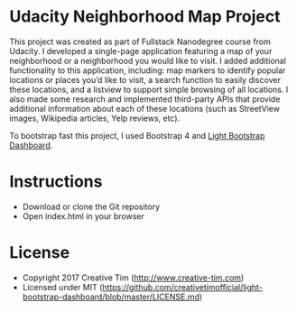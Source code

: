 # Udacity Neighborhood Map Project

This project was created as part of Fullstack Nanodegree course from Udacity. I developed a single-page application featuring a map of your neighborhood or a neighborhood you would like to visit. I added additional functionality to this application, including: map markers to identify popular locations or places you’d like to visit, a search function to easily discover these locations, and a listview to support simple browsing of all locations. I also made some research and implemented third-party APIs that provide additional information about each of these locations (such as StreetView images, Wikipedia articles, Yelp reviews, etc).

To bootstrap fast this project, I used Bootstrap 4 and [Light Bootstrap Dashboard](https://github.com/creativetimofficial/light-bootstrap-dashboard).

# Instructions

- Download or clone the Git repository
- Open index.html in your browser

# License

- Copyright 2017 Creative Tim (http://www.creative-tim.com)
- Licensed under MIT (https://github.com/creativetimofficial/light-bootstrap-dashboard/blob/master/LICENSE.md)
